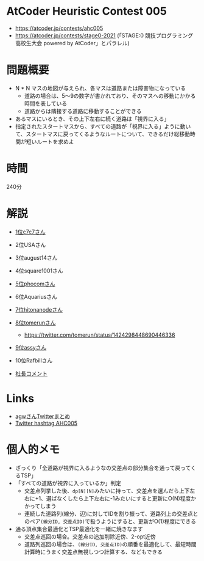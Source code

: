 # AtCoder Heuristic Contest 005
- https://atcoder.jp/contests/ahc005
- https://atcoder.jp/contests/stage0-2021 (「STAGE:0 競技プログラミング高校生大会 powered by AtCoder」とパラレル)

# 問題概要
- N * N マスの地図が与えられ、各マスは道路または障害物になっている
  - 道路の場合は、5〜9の数字が書かれており、そのマスへの移動にかかる時間を表している
  - 道路からは隣接する道路に移動することができる
- あるマスにいるとき、その上下左右に続く道路は「視界に入る」
- 指定されたスタートマスから、すべての道路が「視界に入る」ように動いて、スタートマスに戻ってくるようなルートについて、できるだけ総移動時間が短いルートを求めよ

# 時間
240分

# 解説
- [1位c7c7さん](https://twitter.com/C7C7LL/status/1423963600280973317)
- 2位USAさん
- 3位august14さん
- 4位square1001さん
- [5位phocomさん](https://twitter.com/_phocom/status/1423964300905910274)
- 6位Aquariusさん
- [7位hitonanodeさん](https://twitter.com/rsat__m/status/1423964658994618368)
- [8位tomerunさん](https://twitter.com/tomerun/status/1423964750367531015)
  - https://twitter.com/tomerun/status/1424298448690446336
- [9位assyさん](https://assy.hatenablog.jp/entry/2021/08/08/000925)
- 10位Rafbillさん

- [社長コメント](https://twitter.com/chokudai/status/1423964972002930695)

# Links
- [agwさんTwitterまとめ](https://togetter.com/li/1756054)
- [Twitter hashtag AHC005](https://twitter.com/hashtag/AHC005)



# 個人的メモ
- ざっくり「全道路が視界に入るようなの交差点の部分集合を通って戻ってくるTSP」
- 「すべての道路が視界に入っているか」判定
  - 交差点列挙した後、`dp[N][N]`みたいに持って、交差点を選んだら上下左右に+1、選ばなくしたら上下左右に-1みたいにすると更新にO(N)程度かかってしまう
  - 連続した道路列(線分、辺)に対してIDを割り振って、道路列上の交差点とのペア`(線分ID, 交差点ID)`で扱うようにすると、更新がO(1)程度にできる
- 通る頂点集合最適化とTSP最適化を一緒に焼きなます
  - 交差点巡回の場合。交差点の追加削除近傍、2-opt近傍
  - 道路列巡回の場合は、`(線分ID, 交差点ID)`の順番を最適化して、最短時間計算時にうまく交差点無視しつつ計算する、などもできる
